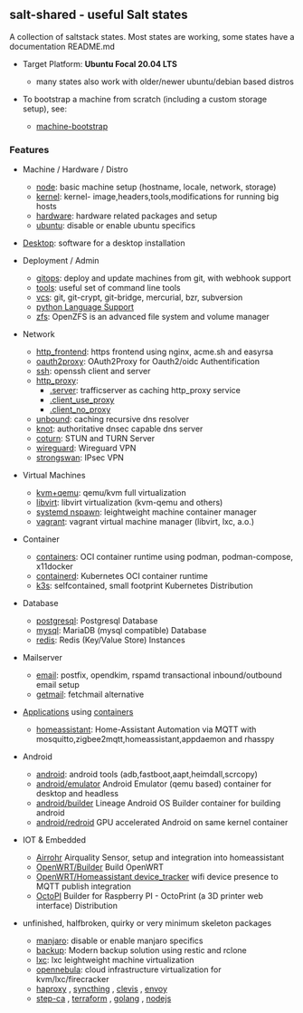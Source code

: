 ## salt-shared - useful Salt states

A collection of saltstack states. Most states are working,
some states have a documentation README.md

* Target Platform: **Ubuntu Focal 20.04 LTS**
    * many states also work with older/newer ubuntu/debian based distros

* To bootstrap a machine from scratch (including a custom storage setup), see:
    * [machine-bootstrap](https://github.com/wuxxin/machine-bootstrap)

### Features

* Machine / Hardware / Distro
    * [node](node): basic machine setup (hostname, locale, network, storage)
    * [kernel](kernel): kernel- image,headers,tools,modifications for running big hosts
    * [hardware](hardware): hardware related packages and setup
    * [ubuntu](ubuntu): disable or enable ubuntu specifics

* [Desktop](desktop): software for a desktop installation

* Deployment / Admin
    * [gitops](gitops): deploy and update machines from git, with webhook support
    * [tools](tools): useful set of command line tools
    * [vcs](vcs): git, git-crypt, git-bridge, mercurial, bzr, subversion
    * [python Language Support](python)
    * [zfs](zfs): OpenZFS is an advanced file system and volume manager

* Network
    * [http_frontend](http_frontend): https frontend using nginx, acme.sh and easyrsa
    * [oauth2proxy](oauth2proxy): OAuth2Proxy for Oauth2/oidc Authentification
    * [ssh](ssh): openssh client and server
    * [http_proxy](http_proxy):
        * [.server](http_proxy/server.sls): trafficserver as caching http_proxy service
        * [.client_use_proxy](http_proxy/client_use_proxy.sls)
        * [.client_no_proxy](http_proxy/client_no_proxy.sls)
    * [unbound](unbound): caching recursive dns resolver
    * [knot](knot): authoritative dnsec capable dns server
    * [coturn](coturn): STUN and TURN Server
    * [wireguard](wireguard): Wireguard VPN
    * [strongswan](strongswan): IPsec VPN

* Virtual Machines
    * [kvm+qemu](kernel/kvm): qemu/kvm full virtualization
    * [libvirt](libvirt): libvirt virtualization (kvm-qemu and others)
    * [systemd nspawn](systemd/nspawn): leightweight machine container manager
    * [vagrant](vagrant): vagrant virtual machine manager (libvirt, lxc, a.o.)

* Container
    * [containers](containers): OCI container runtime using podman, podman-compose, x11docker
    * [containerd](containerd): Kubernetes OCI container runtime
    * [k3s](k3s): selfcontained, small footprint Kubernetes Distribution

* Database
    * [postgresql](postgresql): Postgresql Database
    * [mysql](mysql): MariaDB (mysql compatible) Database
    * [redis](redis): Redis (Key/Value Store) Instances

* Mailserver
    * [email](email): postfix, opendkim, rspamd transactional inbound/outbound email setup
    * [getmail](getmail): fetchmail alternative

* [Applications](app/) using [containers](containers)
    * [homeassistant](app/homeassistant): Home-Assistant Automation via MQTT
      with mosquitto,zigbee2mqtt,homeassistant,appdaemon and rhasspy

* Android
    * [android](android): android tools (adb,fastboot,aapt,heimdall,scrcopy)
    * [android/emulator](android/emulator) Android Emulator (qemu based) container for desktop and headless
    * [android/builder](android/builder) Lineage Android OS Builder container for building android
    * [android/redroid](android/redroid) GPU accelerated Android on same kernel container

* IOT \& Embedded
    * [Airrohr](iot/airrohr) Airquality Sensor, setup and integration into homeassistant
    * [OpenWRT/Builder](embedded/openwrt) Build OpenWRT
    * [OpenWRT/Homeassistant device_tracker](embedded/openwrt/homeassistant-device-tracker) wifi device presence to MQTT publish integration
    * [OctoPI](embedded/octopi) Builder for Raspberry PI - OctoPrint (a 3D printer web interface) Distribution

* unfinished, halfbroken, quirky or very minimum skeleton packages
    * [manjaro](manjaro): disable or enable manjaro specifics
    * [backup](backup): Modern backup solution using restic and rclone
    * [lxc](kernel/lxc): lxc leightweight machine virtualization
    * [opennebula](opennebula): cloud infrastructure virtualization for kvm/lxc/firecracker
    * [haproxy](haproxy) , [syncthing](syncthing) ,  [clevis](clevis) , [envoy](envoy)
    * [step-ca](step-ca) , [terraform](terraform) , [golang](golang) , [nodejs](nodejs)

